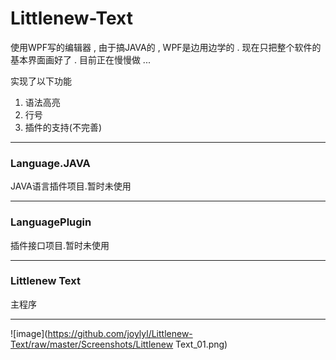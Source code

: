 # Littlenew-Text
使用WPF写的编辑器 , 由于搞JAVA的 , WPF是边用边学的 . 现在只把整个软件的基本界面画好了 . 目前正在慢慢做 ... 

实现了以下功能

1. 语法高亮
2. 行号
3. 插件的支持(不完善)

---

### Language.JAVA 
JAVA语言插件项目.暂时未使用

---
### LanguagePlugin
插件接口项目.暂时未使用

---

### Littlenew Text
主程序

---

![image](https://github.com/joylyl/Littlenew-Text/raw/master/Screenshots/Littlenew Text_01.png)
